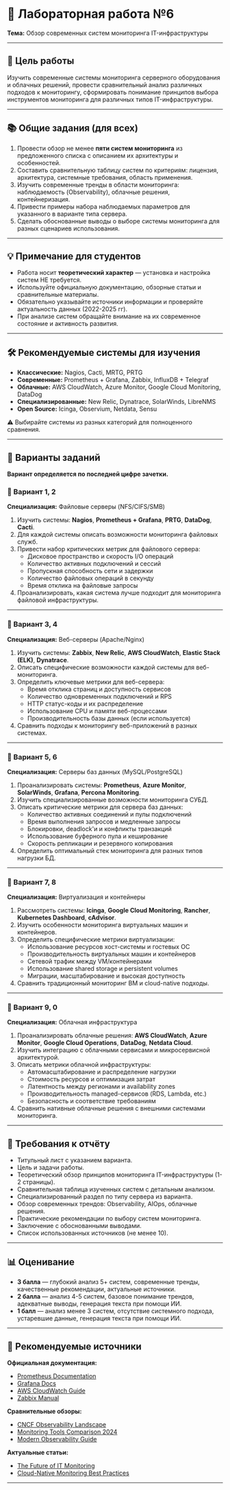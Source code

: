 # 🧪 Лабораторная работа №6
**Тема:** Обзор современных систем мониторинга IT-инфраструктуры  

---

## 🎯 Цель работы
Изучить современные системы мониторинга серверного оборудования и облачных решений, провести сравнительный анализ различных подходов к мониторингу, сформировать понимание принципов выбора инструментов мониторинга для различных типов IT-инфраструктуры.  

---

## 📚 Общие задания (для всех)
1. Провести обзор не менее **пяти систем мониторинга** из предложенного списка с описанием их архитектуры и особенностей.  
2. Составить сравнительную таблицу систем по критериям: лицензия, архитектура, системные требования, область применения.  
3. Изучить современные тренды в области мониторинга: наблюдаемость (Observability), облачные решения, контейнеризация.  
4. Привести примеры набора наблюдаемых параметров для указанного в варианте типа сервера.  
5. Сделать обоснованные выводы о выборе системы мониторинга для разных сценариев использования.  

---

## 💡 Примечание для студентов
- Работа носит **теоретический характер** — установка и настройка систем НЕ требуется.  
- Используйте официальную документацию, обзорные статьи и сравнительные материалы.  
- Обязательно указывайте источники информации и проверяйте актуальность данных (2022-2025 гг).  
- При анализе систем обращайте внимание на их современное состояние и активность развития.  

---

## 🛠 Рекомендуемые системы для изучения
- **Классические:** Nagios, Cacti, MRTG, PRTG  
- **Современные:** Prometheus + Grafana, Zabbix, InfluxDB + Telegraf  
- **Облачные:** AWS CloudWatch, Azure Monitor, Google Cloud Monitoring, DataDog  
- **Специализированные:** New Relic, Dynatrace, SolarWinds, LibreNMS  
- **Open Source:** Icinga, Observium, Netdata, Sensu  

⚠️ Выбирайте системы из разных категорий для полноценного сравнения.  

---

## 🔢 Варианты заданий
**Вариант определяется по последней цифре зачетки.**

### 🔹 Вариант 1, 2
**Специализация:** Файловые серверы (NFS/CIFS/SMB)

1. Изучить системы: **Nagios**, **Prometheus + Grafana**, **PRTG**, **DataDog**, **Cacti**.  
2. Для каждой системы описать возможности мониторинга файловых служб.  
3. Привести набор критических метрик для файлового сервера:  
   - Дисковое пространство и скорость I/O операций  
   - Количество активных подключений и сессий  
   - Пропускная способность сети и задержки  
   - Количество файловых операций в секунду  
   - Время отклика на файловые запросы  
4. Проанализировать, какая система лучше подходит для мониторинга файловой инфраструктуры.  

---

### 🔹 Вариант 3, 4
**Специализация:** Веб-серверы (Apache/Nginx)

1. Изучить системы: **Zabbix**, **New Relic**, **AWS CloudWatch**, **Elastic Stack (ELK)**, **Dynatrace**.  
2. Описать специфические возможности каждой системы для веб-мониторинга.  
3. Определить ключевые метрики для веб-сервера:  
   - Время отклика страниц и доступность сервисов  
   - Количество одновременных подключений и RPS  
   - HTTP статус-коды и их распределение  
   - Использование CPU и памяти веб-процессами  
   - Производительность базы данных (если используется)  
4. Сравнить подходы к мониторингу веб-приложений в разных системах.  

---

### 🔹 Вариант 5, 6
**Специализация:** Серверы баз данных (MySQL/PostgreSQL)

1. Проанализировать системы: **Prometheus**, **Azure Monitor**, **SolarWinds**, **Grafana**, **Percona Monitoring**.  
2. Изучить специализированные возможности мониторинга СУБД.  
3. Описать критические метрики для сервера баз данных:  
   - Количество активных соединений и пулы подключений  
   - Время выполнения запросов и медленные запросы  
   - Блокировки, deadlock'и и конфликты транзакций  
   - Использование буферного пула и кеширование  
   - Скорость репликации и резервного копирования  
4. Определить оптимальный стек мониторинга для разных типов нагрузки БД.  

---

### 🔹 Вариант 7, 8
**Специализация:** Виртуализация и контейнеры

1. Рассмотреть системы: **Icinga**, **Google Cloud Monitoring**, **Rancher**, **Kubernetes Dashboard**, **cAdvisor**.  
2. Изучить особенности мониторинга виртуальных машин и контейнеров.  
3. Определить специфические метрики виртуализации:  
   - Использование ресурсов хост-системы и гостевых ОС  
   - Производительность виртуальных машин и контейнеров  
   - Сетевой трафик между VM/контейнерами  
   - Использование shared storage и persistent volumes  
   - Миграции, масштабирование и высокая доступность  
4. Сравнить традиционный мониторинг ВМ и cloud-native подходы.  

---

### 🔹 Вариант 9, 0
**Специализация:** Облачная инфраструктура

1. Проанализировать облачные решения: **AWS CloudWatch**, **Azure Monitor**, **Google Cloud Operations**, **DataDog**, **Netdata Cloud**.  
2. Изучить интеграцию с облачными сервисами и микросервисной архитектурой.  
3. Описать метрики облачной инфраструктуры:  
   - Автомасштабирование и распределение нагрузки  
   - Стоимость ресурсов и оптимизация затрат  
   - Латентность между регионами и availability zones  
   - Производительность managed-сервисов (RDS, Lambda, etc.)  
   - Безопасность и соответствие требованиям  
4. Сравнить нативные облачные решения с внешними системами мониторинга.  

---

## 📝 Требования к отчёту
- Титульный лист с указанием варианта.  
- Цель и задачи работы.  
- Теоретический обзор принципов мониторинга IT-инфраструктуры (1-2 страницы).  
- Сравнительная таблица изученных систем с детальным анализом.  
- Специализированный раздел по типу сервера из варианта.  
- Обзор современных трендов: Observability, AIOps, облачные решения.  
- Практические рекомендации по выбору систем мониторинга.  
- Заключение с обоснованными выводами.  
- Список использованных источников (не менее 10).  

---

## 📊 Оценивание
- **3 балла** — глубокий анализ 5+ систем, современные тренды, качественные рекомендации, актуальные источники. 
- **2 балла** — анализ 4-5 систем, базовое понимание трендов, адекватные выводы, генерация текста при помощи ИИ.   
- **1 балл** — анализ менее 3 систем, отсутствие системного подхода, устаревшие данные, генерация текста при помощи ИИ.  

---

## 🔗 Рекомендуемые источники
**Официальная документация:**
- [Prometheus Documentation](https://prometheus.io/docs/)
- [Grafana Docs](https://grafana.com/docs/)
- [AWS CloudWatch Guide](https://docs.aws.amazon.com/cloudwatch/)
- [Zabbix Manual](https://www.zabbix.com/documentation/current/en)

**Сравнительные обзоры:**
- [CNCF Observability Landscape](https://landscape.cncf.io/card-mode?category=observability-and-analysis)
- [Monitoring Tools Comparison 2024](https://sematext.com/blog/server-monitoring-tools/)
- [Modern Observability Guide](https://newrelic.com/blog/best-practices/monitoring-vs-observability)

**Актуальные статьи:**
- [The Future of IT Monitoring](https://www.gartner.com/en/information-technology/insights/it-monitoring)
- [Cloud-Native Monitoring Best Practices](https://kubernetes.io/docs/tasks/debug-application-cluster/resource-monitoring/)

---